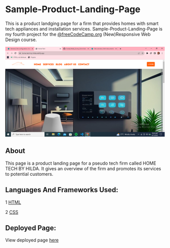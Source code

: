 # Sample-Product-Landing-Page
This is a product landging page for a firm that provides homes with smart tech appliances and installation services. Sample-Product-Landing-Page is my fourth project for the [@freeCodeCamp.org](https://github.com/freeCodeCamp) (New)Responsive Web Design course.

![Site Preview](media/page_preview.png)

## About
This page is a product landing page for a pseudo tech firm called HOME TECH BY HILDA. It gives an overview of the firm and promotes its services to potential customers. 

## Languages And Frameworks Used:
1 [HTML](https://github.com/Hilda-Enyioko/Sample-Product-Landing-Page/blob/main/index.html)

2 [CSS](https://github.com/Hilda-Enyioko/Sample-Product-Landing-Page/blob/main/styles.css)

## Deployed Page:
View deployed page [here](https://hilda-enyioko.github.io/Sample-Product-Landing-Page/)
